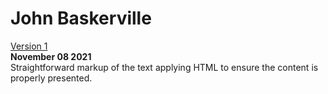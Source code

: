 # John Baskerville

[Version 1](https://eleventhirty.github.io/baskerville/baskerville-one.html)    
**November 08 2021**    
Straightforward markup of the text applying HTML to ensure the content is properly presented.